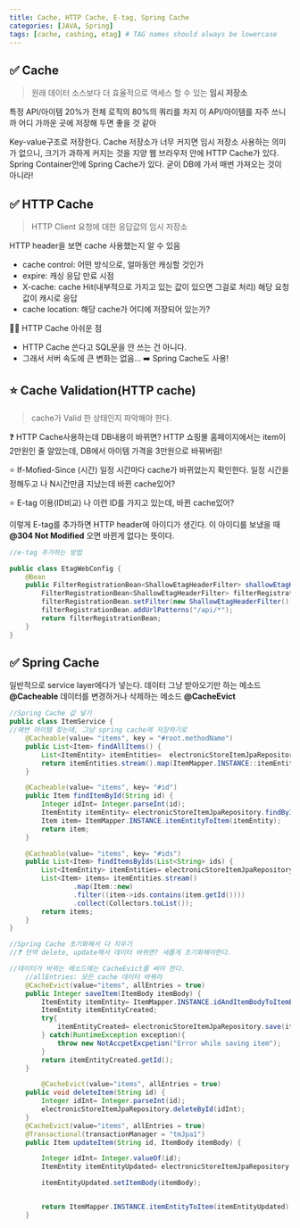 ```yaml
---
title: Cache, HTTP Cache, E-tag, Spring Cache
categories: [JAVA, Spring]
tags: [cache, cashing, etag] # TAG names should always be lowercase
---
```


## ✅ Cache

> 원래 데이터 소스보다 더 효율적으로 액세스 할 수 있는 **임시 저장소**

특정 API/아이템 20%가 전체 로직의 80%의 쿼리를 차지
이 API/아이템를 자주 쓰니까 어디 가까운 곳에 저장해 두면 좋을 것 같아

Key-value구조로 저장한다.
Cache 저장소가 너무 커지면 임시 저장소 사용하는 의미가 없으니, 크기가 과하게 커지는 것을 지양
웹 브라우저 안에 HTTP Cache가 있다.
Spring Container안에 Spring Cache가 있다. 굳이 DB에 가서 매번 가져오는 것이 아니라!

## ✅ HTTP Cache

> HTTP Client 요청에 대한 응답값의 임시 저장소

HTTP header을 보면 cache 사용했는지 알 수 있음

- cache control: 어떤 방식으로, 얼마동안 캐싱할 것인가
- expire: 캐싱 응답 만료 시점
- X-cache: cache Hit(내부적으로 가지고 있는 값이 있으면 그걸로 처리) 해당 요청 값이 캐시로 응답
- cache location: 해당 cache가 어디에 저장되어 있는가?

👎🏻 HTTP Cache 아쉬운 점

- HTTP Cache 쓴다고 SQL문을 안 쓰는 건 아니다.
- 그래서 서버 속도에 큰 변화는 없음... ➡️ Spring Cache도 사용!

## ⭐️ Cache Validation(HTTP cache)

> cache가 Valid 한 상태인지 파악해야 한다.

❓ HTTP Cache사용하는데 DB내용이 바뀌면?
HTTP 쇼핑몰 홈페이지에서는 item이 2만원인 줄 알았는데, DB에서 아이템 가격을 3만원으로 바꿔버림!

⭐️ If-Mofied-Since (시간)
일정 시간마다 cache가 바뀌었는지 확인한다.
일정 시간을 정해두고 나 N시간만큼 지났는데 바뀐 cache있어?

⭐️ E-tag 이용(ID비교)
나 이런 ID를 가지고 있는데, 바뀐 cache있어?

이렇게 E-tag를 추가하면 HTTP header에 아이디가 생긴다.
이 아이디를 보냈을 때 **@304 Not Modified** 오면 바뀐게 없다는 뜻이다.

```java
//e-tag 추가하는 방법

public class EtagWebConfig {
    @Bean
    public FilterRegistrationBean<ShallowEtagHeaderFilter> shallowEtagHeaderFilterFilter(){
        FilterRegistrationBean<ShallowEtagHeaderFilter> filterRegistrationBean = new FilterRegistrationBean<>();
        filterRegistrationBean.setFilter(new ShallowEtagHeaderFilter());
        filterRegistrationBean.addUrlPatterns("/api/*");
        return filterRegistrationBean;
    }
}

```

## ✅ Spring Cache

일반적으로 service layer에다가 넣는다.
데이터 그냥 받아오기만 하는 메소드 **@Cacheable**
데이터를 변경하거나 삭제하는 메소드 **@CacheEvict**

```java
//Spring Cache 값 넣기
public class ItemService {
//매번 아이템 찾는데, 그냥 spring cache에 저장하기로
    @Cacheable(value= "items", key = "#root.methodName")
    public List<Item> findAllItems() {
        List<ItemEntity> itemEntities=  electronicStoreItemJpaRepository.findAll(); //jpa가 findAllItems바로 실행
        return itemEntities.stream().map(ItemMapper.INSTANCE::itemEntityToItem).collect(Collectors.toList());
    }

    @Cacheable(value= "items", key= "#id")
    public Item findItemById(String id) {
        Integer idInt= Integer.parseInt(id);
        ItemEntity itemEntity= electronicStoreItemJpaRepository.findById(idInt).orElseThrow(()->new NotFoundException("No Item with Id found"));
        Item item= ItemMapper.INSTANCE.itemEntityToItem(itemEntity);
        return item;
    }

    @Cacheable(value= "items", key= "#ids")
    public List<Item> findItemsByIds(List<String> ids) {
        List<ItemEntity> itemEntities= electronicStoreItemJpaRepository.findAll();
        List<Item> items= itemEntities.stream()
                .map(Item::new)
                .filter((item->ids.contains(item.getId())))
                .collect(Collectors.toList());
        return items;
    }
}
```

```java
//Spring Cache 초기화해서 다 지우기
//❓ 만약 delete, update해서 데이터 바뀌면? 새롭게 초기화해야한다.

//데이터가 바뀌는 메소드에는 CacheEvict를 써야 한다.
    //allEntries: 모든 cache 데이터 바꿔라
    @CacheEvict(value="items", allEntries = true)
    public Integer saveItem(ItemBody itemBody) {
        ItemEntity itemEntity= ItemMapper.INSTANCE.idAndItemBodyToItemEntity(null, itemBody);
        ItemEntity itemEntityCreated;
        try{
            itemEntityCreated= electronicStoreItemJpaRepository.save(itemEntity);
        } catch(RuntimeException exception){
            throw new NotAccpetExcpetion("Error while saving item");
        }
        return itemEntityCreated.getId();
    }

        @CacheEvict(value="items", allEntries = true)
    public void deleteItem(String id) {
        Integer idInt= Integer.parseInt(id);
        electronicStoreItemJpaRepository.deleteById(idInt);
    }
    @CacheEvict(value="items", allEntries = true)
    @Transactional(transactionManager = "tmJpa1")
    public Item updateItem(String id, ItemBody itemBody) {

        Integer idInt= Integer.valueOf(id);
        ItemEntity itemEntityUpdated= electronicStoreItemJpaRepository.findById(idInt).orElseThrow(()-> new NotFoundException("No Item with Id found"));

        itemEntityUpdated.setItemBody(itemBody);


        return ItemMapper.INSTANCE.itemEntityToItem(itemEntityUpdated);
    }
```
